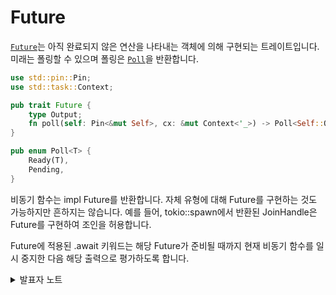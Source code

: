# Future

[`Future`](https://doc.rust-lang.org/std/future/trait.Future.html)는 아직 완료되지 않은 연산을 나타내는 객체에 의해 구현되는 트레이트입니다. 미래는 폴링할 수 있으며 폴링은 [`Poll`](https://doc.rust-lang.org/std/task/enum.Poll.html)을 반환합니다.

```rust
use std::pin::Pin;
use std::task::Context;

pub trait Future {
    type Output;
    fn poll(self: Pin<&mut Self>, cx: &mut Context<'_>) -> Poll<Self::Output>;
}

pub enum Poll<T> {
    Ready(T),
    Pending,
}
```

비동기 함수는 impl Future를 반환합니다. 자체 유형에 대해 Future를 구현하는 것도 가능하지만 흔하지는 않습니다. 예를 들어, tokio::spawn에서 반환된 JoinHandle은 Future를 구현하여 조인을 허용합니다.

Future에 적용된 .await 키워드는 해당 Future가 준비될 때까지 현재 비동기 함수를 일시 중지한 다음 해당 출력으로 평가하도록 합니다.

<details>

<summary>발표자 노트</summary>

* Future와  Poll 타잎은 표시된 그대로 구현되어 있으며, 링크를 클릭하면 문서에서 구현된 내용을 볼 수 있습니다.
* 새로운 비동기 프리미티브를 구축하는 대신 비동기 코드 작성에 집중할 것이므로 Pin과 Context에 대해서는 다루지 않고, 간단히 설명하겠습니다:
  * `Context`는 이벤트가 발생할 때 퓨처가 다시 폴링되도록 예약할 수 있도록 합니다.
  * Pin은 퓨처가 메모리에서 이동되지 않도록 하여 해당 퓨처에 대한 포인터가 유효하게 유지되도록 합니다. 이는 .await 이후에도 참조가 유효하게 유지되도록 하는 데 필요합니다.

</details>
